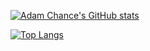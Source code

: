 [![Adam Chance's GitHub stats](https://github-readme-stats.vercel.app/api?username=SocMinarch&count_private=true&show_icons=true&theme=dark)](https://github.com/anuraghazra/github-readme-stats)

[![Top Langs](https://github-readme-stats.vercel.app/api/top-langs/?username=SocMinarch&theme=dark)](https://github.com/anuraghazra/github-readme-stats)
